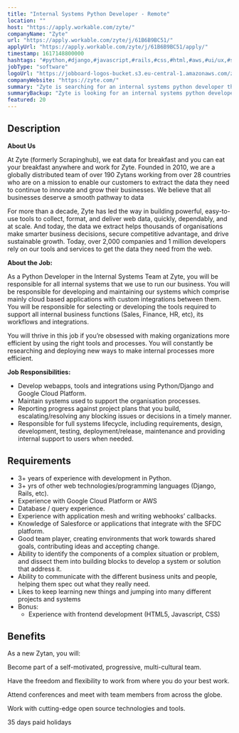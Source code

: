 ```yaml
---
title: "Internal Systems Python Developer - Remote"
location: ""
host: "https://apply.workable.com/zyte/"
companyName: "Zyte"
url: "https://apply.workable.com/zyte/j/61B6B9BC51/"
applyUrl: "https://apply.workable.com/zyte/j/61B6B9BC51/apply/"
timestamp: 1617148800000
hashtags: "#python,#django,#javascript,#rails,#css,#html,#aws,#ui/ux,#sales,#HR"
jobType: "software"
logoUrl: "https://jobboard-logos-bucket.s3.eu-central-1.amazonaws.com/zyte"
companyWebsite: "https://zyte.com/"
summary: "Zyte is searching for an internal systems python developer that has 3+ years of experience with development in Python."
summaryBackup: "Zyte is looking for an internal systems python developer that has experience in: #python, #django, #javascript."
featured: 20
---
```


## Description

**About Us**

At Zyte (formerly Scrapinghub), we eat data for breakfast and you can eat your breakfast anywhere and work for Zyte. Founded in 2010, we are a globally distributed team of over 190 Zytans working from over 28 countries who are on a mission to enable our customers to extract the data they need to continue to innovate and grow their businesses. We believe that all businesses deserve a smooth pathway to data

For more than a decade, Zyte has led the way in building powerful, easy-to-use tools to collect, format, and deliver web data, quickly, dependably, and at scale. And today, the data we extract helps thousands of organisations make smarter business decisions, secure competitive advantage, and drive sustainable growth. Today, over 2,000 companies and 1 million developers rely on our tools and services to get the data they need from the web.

**About the Job:**

As a Python Developer in the Internal Systems Team at Zyte, you will be responsible for all internal systems that we use to run our business. You will be responsible for developing and maintaining our systems which comprise mainly cloud based applications with custom integrations between them. You will be responsible for selecting or developing the tools required to support all internal business functions (Sales, Finance, HR, etc), its workflows and integrations.

You will thrive in this job if you’re obsessed with making organizations more efficient by using the right tools and processes. You will constantly be researching and deploying new ways to make internal processes more efficient.

**Job Responsibilities:**

*   Develop webapps, tools and integrations using Python/Django and Google Cloud Platform.
*   Maintain systems used to support the organisation processes.
*   Reporting progress against project plans that you build, escalating/resolving any blocking issues or decisions in a timely manner.
*   Responsible for full systems lifecycle, including requirements, design, development, testing, deployment/release, maintenance and providing internal support to users when needed.

## Requirements

*   3+ years of experience with development in Python.
*   3+ yrs of other web technologies/programming languages (Django, Rails, etc).
*   Experience with Google Cloud Platform or AWS
*   Database / query experience.
*   Experience with application mesh and writing webhooks’ callbacks.
*   Knowledge of Salesforce or applications that integrate with the SFDC platform.
*   Good team player, creating environments that work towards shared goals, contributing ideas and accepting change.
*   Ability to identify the components of a complex situation or problem, and dissect them into building blocks to develop a system or solution that address it.
*   Ability to communicate with the different business units and people, helping them spec out what they really need.
*   Likes to keep learning new things and jumping into many different projects and systems
*   Bonus:
    *   Experience with frontend development (HTML5, Javascript, CSS)

## Benefits

As a new Zytan, you will:

Become part of a self-motivated, progressive, multi-cultural team.

Have the freedom and flexibility to work from where you do your best work.

Attend conferences and meet with team members from across the globe.

Work with cutting-edge open source technologies and tools.

35 days paid holidays
